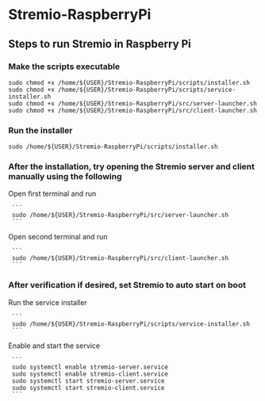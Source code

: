 # Stremio-RaspberryPi    

## Steps to run Stremio in Raspberry Pi   

###  Make the scripts executable  
```
sudo chmod +x /home/${USER}/Stremio-RaspberryPi/scripts/installer.sh  
sudo chmod +x /home/${USER}/Stremio-RaspberryPi/scripts/service-installer.sh    
sudo chmod +x /home/${USER}/Stremio-RaspberryPi/src/server-launcher.sh    
sudo chmod +x /home/${USER}/Stremio-RaspberryPi/src/client-launcher.sh  
```   

###  Run the installer  
```   
sudo /home/${USER}/Stremio-RaspberryPi/scripts/installer.sh
```   

###  After the installation, try opening the Stremio server and client manually using the following   
Open first terminal and run    

     ```   
     sudo /home/${USER}/Stremio-RaspberryPi/src/server-launcher.sh  
     ```    
     
Open second terminal and run   

     ```   
     sudo /home/${USER}/Stremio-RaspberryPi/src/client-launcher.sh  
     ```    

###  After verification if desired, set Stremio to auto start on boot   
Run the service installer  

     ```   
     sudo /home/${USER}/Stremio-RaspberryPi/scripts/service-installer.sh        
     ```   
     
Enable and start the service   

     ```   
     sudo systemctl enable stremio-server.service   
     sudo systemctl enable stremio-client.service   
     sudo systemctl start stremio-server.service   
     sudo systemctl start stremio-client.service  
     ```    
